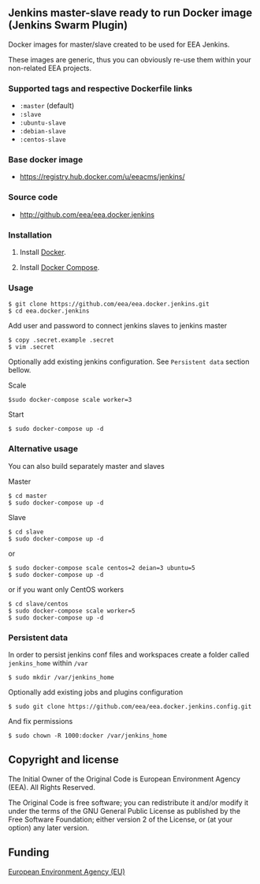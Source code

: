 ## Jenkins master-slave ready to run Docker image (Jenkins Swarm Plugin)

Docker images for master/slave created to be used for EEA Jenkins.

These images are generic, thus you can obviously re-use them within
your non-related EEA projects.


### Supported tags and respective Dockerfile links

  - `:master` (default)
  - `:slave`
  - `:ubuntu-slave`
  - `:debian-slave`
  - `:centos-slave`


### Base docker image

 - https://registry.hub.docker.com/u/eeacms/jenkins/


### Source code

  - http://github.com/eea/eea.docker.jenkins


### Installation

1. Install [Docker](https://www.docker.com/).

2. Install [Docker Compose](https://docs.docker.com/compose/).


### Usage

    $ git clone https://github.com/eea/eea.docker.jenkins.git
    $ cd eea.docker.jenkins

Add user and password to connect jenkins slaves to jenkins master

    $ copy .secret.example .secret
    $ vim .secret

Optionally add existing jenkins configuration. See `Persistent data` section
bellow.

Scale

    $sudo docker-compose scale worker=3

Start

    $ sudo docker-compose up -d


### Alternative usage

You can also build separately master and slaves

Master

    $ cd master
    $ sudo docker-compose up -d

Slave

    $ cd slave
    $ sudo docker-compose up -d

  or

    $ sudo docker-compose scale centos=2 deian=3 ubuntu=5
    $ sudo docker-compose up -d

  or if you want only CentOS workers

    $ cd slave/centos
    $ sudo docker-compose scale worker=5
    $ sudo docker-compose up -d


### Persistent data

In order to persist jenkins conf files and workspaces create a folder called
`jenkins_home` within `/var`

    $ sudo mkdir /var/jenkins_home

Optionally add existing jobs and plugins configuration

    $ sudo git clone https://github.com/eea/eea.docker.jenkins.config.git

And fix permissions

    $ sudo chown -R 1000:docker /var/jenkins_home


## Copyright and license

The Initial Owner of the Original Code is European Environment Agency (EEA).
All Rights Reserved.

The Original Code is free software;
you can redistribute it and/or modify it under the terms of the GNU
General Public License as published by the Free Software Foundation;
either version 2 of the License, or (at your option) any later
version.


## Funding

[European Environment Agency (EU)](http://eea.europa.eu)
